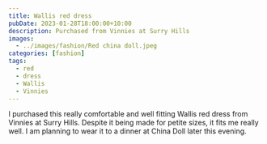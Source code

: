 ```yaml
---
title: Wallis red dress
pubDate: 2023-01-28T18:00:00+10:00
description: Purchased from Vinnies at Surry Hills
images:
  - ../images/fashion/Red china doll.jpeg
categories: [fashion]
tags:
  - red
  - dress
  - Wallis
  - Vinnies
---
```


I purchased this really comfortable and well fitting Wallis red dress from Vinnies
at Surry Hills. Despite it being made for petite sizes, it fits me really well.
I am planning to wear it to a dinner at China Doll later this evening.
